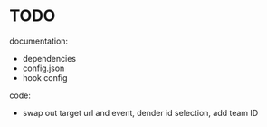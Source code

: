 # TODO

documentation:
- dependencies
- config.json
- hook config

code:
- swap out target url and event, dender id selection, add team ID